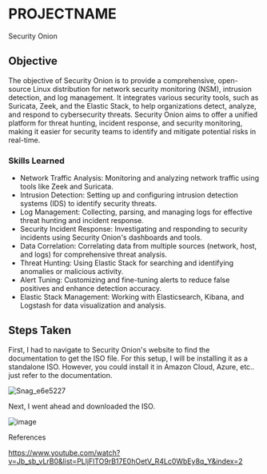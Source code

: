 # PROJECTNAME
Security Onion

## Objective
The objective of Security Onion is to provide a comprehensive, open-source Linux distribution for network security monitoring (NSM), intrusion detection, and log management. It integrates various security tools, such as Suricata, Zeek, and the Elastic Stack, to help organizations detect, analyze, and respond to cybersecurity threats. Security Onion aims to offer a unified platform for threat hunting, incident response, and security monitoring, making it easier for security teams to identify and mitigate potential risks in real-time.

### Skills Learned
- Network Traffic Analysis: Monitoring and analyzing network traffic using tools like Zeek and Suricata.
- Intrusion Detection: Setting up and configuring intrusion detection systems (IDS) to identify security threats.
- Log Management: Collecting, parsing, and managing logs for effective threat hunting and incident response.
- Security Incident Response: Investigating and responding to security incidents using Security Onion's dashboards and tools.
- Data Correlation: Correlating data from multiple sources (network, host, and logs) for comprehensive threat analysis.
- Threat Hunting: Using Elastic Stack for searching and identifying anomalies or malicious activity.
- Alert Tuning: Customizing and fine-tuning alerts to reduce false positives and enhance detection accuracy.
- Elastic Stack Management: Working with Elasticsearch, Kibana, and Logstash for data visualization and analysis.


## Steps Taken

First, I had to navigate to Security Onion's website to find the documentation to get the ISO file. For this setup, I will be installing it as a standalone ISO. However, you could install it in Amazon Cloud, Azure, etc.. just refer to the documentation. 

![Snag_e6e5227](https://github.com/user-attachments/assets/318e52e3-1e64-497a-b111-b3bb6eb07958)


Next, I went ahead and downloaded the ISO. 

![image](https://github.com/user-attachments/assets/0daf027a-b9ed-400d-9989-c57482c8c680)

















































References 

https://www.youtube.com/watch?v=Jb_sb_vLrB0&list=PLljFlTO9rB17E0hOetV_R4Lc0WbEy8q_Y&index=2

